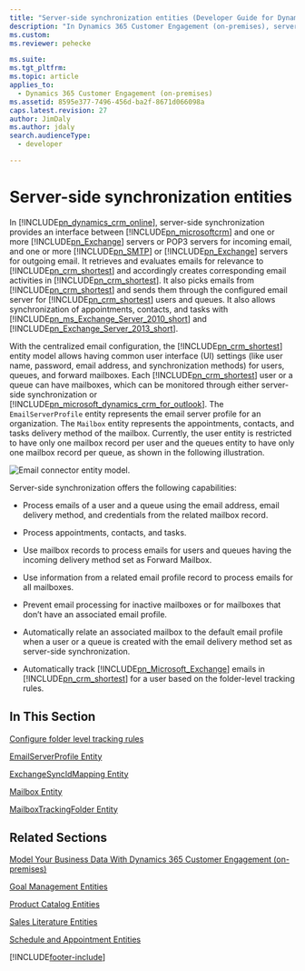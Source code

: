```yaml
---
title: "Server-side synchronization entities (Developer Guide for Dynamics 365 Customer Engagement (on-premises))| MicrosoftDocs"
description: "In Dynamics 365 Customer Engagement (on-premises), server-side synchronization provides an interface between Dynamics 365 Customer Engagement and one or more Exchange servers or POP3 servers for incoming email, and one or more SMTP or Exchange servers for outgoing email"
ms.custom: 
ms.reviewer: pehecke

ms.suite: 
ms.tgt_pltfrm: 
ms.topic: article
applies_to: 
  - Dynamics 365 Customer Engagement (on-premises)
ms.assetid: 8595e377-7496-456d-ba2f-8671d066098a
caps.latest.revision: 27
author: JimDaly
ms.author: jdaly
search.audienceType: 
  - developer

---
```

# Server-side synchronization entities

In [!INCLUDE[pn_dynamics_crm_online](../includes/pn-dynamics-crm-online.md)], server-side synchronization provides an interface between [!INCLUDE[pn_microsoftcrm](../includes/pn-microsoftcrm.md)] and one or more [!INCLUDE[pn_Exchange](../includes/pn-exchange.md)] servers or POP3 servers for incoming email, and one or more [!INCLUDE[pn_SMTP](../includes/pn-smtp.md)] or [!INCLUDE[pn_Exchange](../includes/pn-exchange.md)] servers for outgoing email. It retrieves and evaluates emails for relevance to [!INCLUDE[pn_crm_shortest](../includes/pn-crm-shortest.md)] and accordingly creates corresponding email activities in [!INCLUDE[pn_crm_shortest](../includes/pn-crm-shortest.md)]. It also picks emails from [!INCLUDE[pn_crm_shortest](../includes/pn-crm-shortest.md)] and sends them through the configured email server for [!INCLUDE[pn_crm_shortest](../includes/pn-crm-shortest.md)] users and queues. It also allows synchronization of appointments, contacts, and tasks with [!INCLUDE[pn_ms_Exchange_Server_2010_short](../includes/pn-ms-exchange-server-2010-short.md)] and [!INCLUDE[pn_Exchange_Server_2013_short](../includes/pn-exchange-server-2013-short.md)].  
  
 With the centralized email configuration, the [!INCLUDE[pn_crm_shortest](../includes/pn-crm-shortest.md)] entity model allows having common user interface (UI) settings (like user name, password, email address, and synchronization methods) for users, queues, and forward mailboxes. Each [!INCLUDE[pn_crm_shortest](../includes/pn-crm-shortest.md)] user or a queue can have mailboxes, which can be monitored through either server-side synchronization or [!INCLUDE[pn_microsoft_dynamics_crm_for_outlook](../includes/pn-microsoft-dynamics-crm-for-outlook.md)]. The `EmailServerProfile` entity represents the email server profile for an organization. The `Mailbox` entity represents the appointments, contacts, and tasks delivery method of the mailbox. Currently, the user entity is restricted to have only one mailbox record per user and the queues entity to have only one mailbox record per queue, as shown in the following illustration.  
  
 ![Email connector entity model.](media/email-connector-entity-model.png "Email connector entity model")  
  
 Server-side synchronization offers the following capabilities:  
  
- Process emails of a user and a queue using the email address, email delivery method, and credentials from the related mailbox record.  
  
- Process appointments, contacts, and tasks.  
  
- Use mailbox records to process emails for users and queues having the incoming delivery method set as Forward Mailbox.  
  
- Use information from a related email profile record to process emails for all mailboxes.  
  
- Prevent email processing for inactive mailboxes or for mailboxes that don’t have an associated email profile.  
  
- Automatically relate an associated mailbox to the default email profile when a user or a queue is created with the email delivery method set as server-side synchronization.  
  
- Automatically track [!INCLUDE[pn_Microsoft_Exchange](../includes/pn-microsoft-exchange.md)] emails in [!INCLUDE[pn_crm_shortest](../includes/pn-crm-shortest.md)] for a user based on the folder-level tracking rules.  
  
## In This Section  
 [Configure folder level tracking rules](configure-exchange-folder-level-tracking-rules.md)  
  
 [EmailServerProfile Entity](entities/emailserverprofile.md)  
  
 [ExchangeSyncIdMapping Entity](entities/exchangesyncidmapping.md)  
  
 [Mailbox Entity](entities/mailbox.md)  
  
 [MailboxTrackingFolder Entity](entities/mailboxtrackingfolder.md) 
  
## Related Sections

 [Model Your Business Data With Dynamics 365 Customer Engagement (on-premises)](model-business-data.md)  
  
 [Goal Management Entities](goal-management-entities.md)  
  
 [Product Catalog Entities](product-catalog-entities.md)  
  
 [Sales Literature Entities](sales-literature-entities.md)  
  
 [Schedule and Appointment Entities](schedule-appointment-entities.md)


[!INCLUDE[footer-include](../../../includes/footer-banner.md)]
